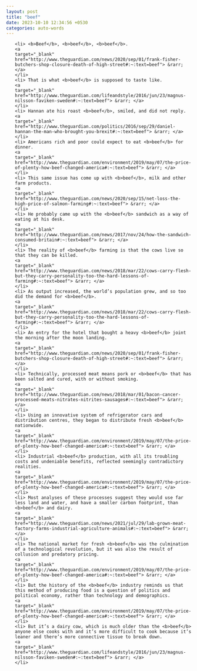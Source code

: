 ```yaml
---
layout: post
title: "beef"
date: 2023-10-10 12:34:56 +0530
categories: auto-words
---
```

<ol>

    <li> <b>Beef</b>, <b>beef</b>, <b>beef</b>.
    <a 
    target="_blank" 
    href="http://www.theguardian.com/news/2020/sep/01/frank-fisher-butchers-shop-closure-death-of-high-street#:~:text=beef"> &rarr; </a>
    </li>
    <li> That is what <b>beef</b> is supposed to taste like.
    <a 
    target="_blank" 
    href="http://www.theguardian.com/lifeandstyle/2016/jun/23/magnus-nilsson-faviken-sweden#:~:text=beef"> &rarr; </a>
    </li>
    <li> Hannan ate his roast <b>beef</b>, smiled, and did not reply.
    <a 
    target="_blank" 
    href="http://www.theguardian.com/politics/2016/sep/29/daniel-hannan-the-man-who-brought-you-brexit#:~:text=beef"> &rarr; </a>
    </li>
    <li> Americans rich and poor could expect to eat <b>beef</b> for dinner.
    <a 
    target="_blank" 
    href="http://www.theguardian.com/environment/2019/may/07/the-price-of-plenty-how-beef-changed-america#:~:text=beef"> &rarr; </a>
    </li>
    <li> This same issue has come up with <b>beef</b>, milk and other farm products.
    <a 
    target="_blank" 
    href="http://www.theguardian.com/news/2020/sep/15/net-loss-the-high-price-of-salmon-farming#:~:text=beef"> &rarr; </a>
    </li>
    <li> He probably came up with the <b>beef</b> sandwich as a way of eating at his desk.
    <a 
    target="_blank" 
    href="http://www.theguardian.com/news/2017/nov/24/how-the-sandwich-consumed-britain#:~:text=beef"> &rarr; </a>
    </li>
    <li> The reality of <b>beef</b> farming is that the cows live so that they can be killed.
    <a 
    target="_blank" 
    href="http://www.theguardian.com/news/2018/mar/22/cows-carry-flesh-but-they-carry-personality-too-the-hard-lessons-of-farming#:~:text=beef"> &rarr; </a>
    </li>
    <li> As output increased, the world’s population grew, and so too did the demand for <b>beef</b>.
    <a 
    target="_blank" 
    href="http://www.theguardian.com/news/2018/mar/22/cows-carry-flesh-but-they-carry-personality-too-the-hard-lessons-of-farming#:~:text=beef"> &rarr; </a>
    </li>
    <li> An entry for the hotel that bought a heavy <b>beef</b> joint the morning after the moon landing.
    <a 
    target="_blank" 
    href="http://www.theguardian.com/news/2020/sep/01/frank-fisher-butchers-shop-closure-death-of-high-street#:~:text=beef"> &rarr; </a>
    </li>
    <li> Technically, processed meat means pork or <b>beef</b> that has been salted and cured, with or without smoking.
    <a 
    target="_blank" 
    href="http://www.theguardian.com/news/2018/mar/01/bacon-cancer-processed-meats-nitrates-nitrites-sausages#:~:text=beef"> &rarr; </a>
    </li>
    <li> Using an innovative system of refrigerator cars and distribution centres, they began to distribute fresh <b>beef</b> nationwide.
    <a 
    target="_blank" 
    href="http://www.theguardian.com/environment/2019/may/07/the-price-of-plenty-how-beef-changed-america#:~:text=beef"> &rarr; </a>
    </li>
    <li> Industrial <b>beef</b> production, with all its troubling costs and undeniable benefits, reflected seemingly contradictory realities.
    <a 
    target="_blank" 
    href="http://www.theguardian.com/environment/2019/may/07/the-price-of-plenty-how-beef-changed-america#:~:text=beef"> &rarr; </a>
    </li>
    <li> Most analyses of these processes suggest they would use far less land and water, and have a smaller carbon footprint, than <b>beef</b> and dairy.
    <a 
    target="_blank" 
    href="http://www.theguardian.com/news/2021/jul/29/lab-grown-meat-factory-farms-industrial-agriculture-animals#:~:text=beef"> &rarr; </a>
    </li>
    <li> The national market for fresh <b>beef</b> was the culmination of a technological revolution, but it was also the result of collusion and predatory pricing.
    <a 
    target="_blank" 
    href="http://www.theguardian.com/environment/2019/may/07/the-price-of-plenty-how-beef-changed-america#:~:text=beef"> &rarr; </a>
    </li>
    <li> But the history of the <b>beef</b> industry reminds us that this method of producing food is a question of politics and political economy, rather than technology and demographics.
    <a 
    target="_blank" 
    href="http://www.theguardian.com/environment/2019/may/07/the-price-of-plenty-how-beef-changed-america#:~:text=beef"> &rarr; </a>
    </li>
    <li> But it’s a dairy cow, which is much older than the <b>beef</b> anyone else cooks with and it’s more difficult to cook because it’s leaner and there’s more connective tissue to break down.
    <a 
    target="_blank" 
    href="http://www.theguardian.com/lifeandstyle/2016/jun/23/magnus-nilsson-faviken-sweden#:~:text=beef"> &rarr; </a>
    </li>